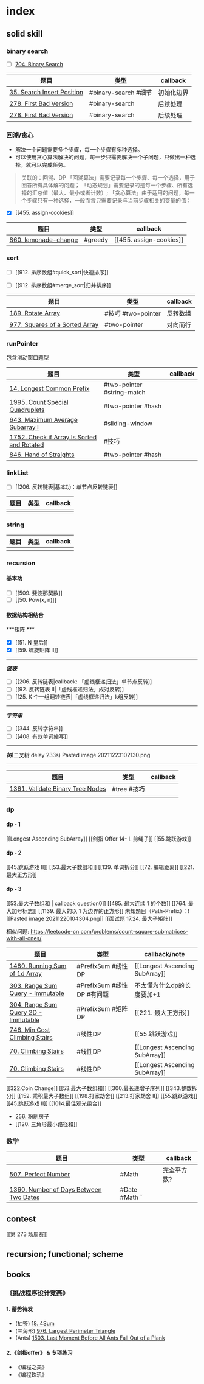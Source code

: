 # index

## solid skill

### binary search

- [ ] [704. Binary Search](https://leetcode-cn.com/problems/binary-search/)

| 题目                                                                                   | 类型                 | callback   |
| -------------------------------------------------------------------------------------- | -------------------- | ---------- |
| [35. Search Insert Position](https://leetcode-cn.com/problems/search-insert-position/) | #binary-search #细节 | 初始化边界 |
| [278. First Bad Version](https://leetcode-cn.com/problems/first-bad-version/)          | #binary-search       | 后续处理   |
| [278. First Bad Version](https://leetcode-cn.com/problems/first-bad-version/)          | #binary-search       | 后续处理   |



### 回溯/贪心
- 解决一个问题需要多个步骤，每一个步骤有多种选择。
- 可以使用贪心算法解决的问题，每一步只需要解决一个子问题，只做出一种选择，就可以完成任务。

> 关联的：回溯、DP
> 「回溯算法」需要记录每一个步骤、每一个选择，用于回答所有具体解的问题；
> 「动态规划」需要记录的是每一个步骤、所有选择的汇总值（最大、最小或者计数）;
> 「贪心算法」由于适用的问题，每一个步骤只有一种选择，一般而言只需要记录与当前步骤相关的变量的值；

- [x] [[455. assign-cookies]]


| 题目                                                                      | 类型    | callback                |
| ------------------------------------------------------------------------- | ------- | ----------------------- |
| [860. lemonade-change](https://leetcode-cn.com/problems/lemonade-change/) | #greedy | [[455. assign-cookies]] |


### sort
- [ ] [[912. 排序数组#quick_sort|快速排序]]
- [ ] [[912. 排序数组#merge_sort|归并排序]]


| 题目                                                                                          | 类型               | callback |
| --------------------------------------------------------------------------------------------- | ------------------ | -------- |
| [189. Rotate Array](https://leetcode-cn.com/problems/rotate-array/)                           | #技巧 #two-pointer | 反转数组 |
| [977. Squares of a Sorted Array](https://leetcode-cn.com/problems/squares-of-a-sorted-array/) | #two-pointer       | 对向而行 |


### runPointer

包含滑动窗口题型

| 题目                                                                                                                 | 类型                       | callback |
| -------------------------------------------------------------------------------------------------------------------- | -------------------------- | -------- |
| [14. Longest Common Prefix](https://leetcode-cn.com/problems/longest-common-prefix/)                                 | #two-pointer #string-match |          |
| [1995. Count Special Quadruplets](https://leetcode-cn.com/problems/count-special-quadruplets/)                       | #two-pointer #hash         |          |
| [643. Maximum Average Subarray I](https://leetcode-cn.com/problems/maximum-average-subarray-i/)                      | #sliding-window            |          |
| [1752. Check if Array Is Sorted and Rotated](https://leetcode-cn.com/problems/check-if-array-is-sorted-and-rotated/) | #技巧                      |          |
| [846. Hand of Straights](https://leetcode-cn.com/problems/hand-of-straights/)                                        | #two-pointer #hash         |          |


### linkList

- [ ] [[206. 反转链表|基本功：单节点反转链表]]

| 题目 | 类型 | callback |
| ---- | ---- | -------- |
|      |      |          |

### string

| 题目 | 类型 | callback |
| ---- | ---- | -------- |
|      |      |          |

### recursion

#### 基本功

- [ ] [[509. 斐波那契数]]
- [ ] [[50. Pow(x, n)]]

 #### 数据结构相结合
 
 ***矩阵 ***
- [x] [[51. N 皇后]]
- [x] [[59. 螺旋矩阵 II]]

---

 ***链表***
- [ ] [[206. 反转链表|callback: 「虚线框递归法」单节点反转]]
- [ ] [[92. 反转链表 II|「虚线框递归法」成对反转]] 
- [ ] [[25. K 个一组翻转链表|「虚线框递归法」k组反转]]

---
 ***字符串***
- [ ] [[344. 反转字符串]]
- [ ] [[408. 有效单词缩写]]

---
 ***树***(二叉树 delay 233s)
Pasted image 20211223102130.png

---

| 题目                                                                                             | 类型        | callback |
| ------------------------------------------------------------------------------------------------ | ----------- | -------- |
| [1361. Validate Binary Tree Nodes](https://leetcode-cn.com/problems/validate-binary-tree-nodes/) | #tree #技巧 |          |
|                                                                                                  |             |          |


### dp
#### dp - 1 
[[Longest Ascending SubArray]]
[[剑指 Offer 14- I. 剪绳子]]
[[55.跳跃游戏]]
#### dp - 2
[[45.跳跃游戏 II]]
[[53.最大子数组和]]
[[139. 单词拆分]]
[[72. 编辑距离]]
[[221. 最大正方形]]
#### dp - 3
[[53.最大子数组和 | callback question0]]
[[485. 最大连续 1 的个数]]
[[764. 最大加号标志]]
[[1139. 最大的以 1 为边界的正方形]]
未知题目（Path-Prefix）：![[Pasted image 20211220104304.png]]
[[面试题 17.24. 最大子矩阵]]

相似问题:
https://leetcode-cn.com/problems/count-square-submatrices-with-all-ones/

| 题目                                                                                                  | 类型                       | callback/note                  |
| ----------------------------------------------------------------------------------------------------- | -------------------------- | ------------------------------ |
| [1480. Running Sum of 1d Array](https://leetcode-cn.com/problems/running-sum-of-1d-array/)            | #PrefixSum #线性DP         | [[Longest Ascending SubArray]] |
| [303. Range Sum Query - Immutable](https://leetcode-cn.com/problems/range-sum-query-immutable/)       | #PrefixSum #线性DP #有问题 | 不太懂为什么dp的长度要加+1     |
| [304. Range Sum Query 2D - Immutable](https://leetcode-cn.com/problems/range-sum-query-2d-immutable/) | #PrefixSum #矩阵DP         | [[221. 最大正方形]]            |
| [746. Min Cost Climbing Stairs](https://leetcode-cn.com/problems/min-cost-climbing-stairs/)           | #线性DP                    | [[55.跳跃游戏]]                |
| [70. Climbing Stairs](https://leetcode-cn.com/problems/climbing-stairs/)                              | #线性DP                    | [[Longest Ascending SubArray]] |
| [70. Climbing Stairs](https://leetcode-cn.com/problems/climbing-stairs/)                              | #线性DP                    | [[Longest Ascending SubArray]] |

[[322.Coin Change]]
[[53.最大子数组和]]
[[300.最长递增子序列]]
[[343.整数拆分]]
[[152. 乘积最大子数组]]
[[198.打家劫舍]]
[[213.打家劫舍 II]]
[[55.跳跃游戏]]
[[45.跳跃游戏 II]]
[[1014.最佳观光组合]]

- [256. 粉刷房子](https://leetcode-cn.com/problems/paint-house/)
- [[120. 三角形最小路径和]]

### 数学

| 题目                                                                                                         | 类型     | callback    |
| ------------------------------------------------------------------------------------------------------------ | -------- | ----------- |
| [507. Perfect Number](https://leetcode-cn.com/problems/perfect-number/)                                      | #Math    | 完全平方数? |
| [1360. Number of Days Between Two Dates](https://leetcode-cn.com/problems/number-of-days-between-two-dates/) | #Date #Math  ˇ|             |

## contest
[[第 273 场周赛]]

## recursion; functional; scheme

## books

### 《挑战程序设计竞赛》

#### 1. 蓄势待发

- (抽签) [18. 4Sum](https://leetcode-cn.com/problems/4sum/)
- (三角形) [976. Largest Perimeter Triangle](https://leetcode-cn.com/problems/largest-perimeter-triangle/)
- (Ants) [1503. Last Moment Before All Ants Fall Out of a Plank](https://leetcode-cn.com/problems/last-moment-before-all-ants-fall-out-of-a-plank/)


#### 2.《剑指offer》 & 专项练习
- 《编程之美》
- 《编程珠玑》